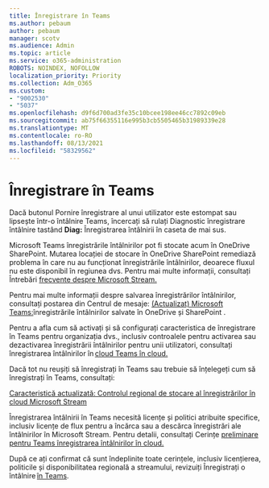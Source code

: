 ```yaml
---
title: Înregistrare în Teams
ms.author: pebaum
author: pebaum
manager: scotv
ms.audience: Admin
ms.topic: article
ms.service: o365-administration
ROBOTS: NOINDEX, NOFOLLOW
localization_priority: Priority
ms.collection: Adm_O365
ms.custom:
- "9002530"
- "5037"
ms.openlocfilehash: d9f6d700ad3fe35c10bcee198ee46cc7892c09eb
ms.sourcegitcommit: ab75f66355116e995b3cb5505465b31989339e28
ms.translationtype: MT
ms.contentlocale: ro-RO
ms.lasthandoff: 08/13/2021
ms.locfileid: "58329562"
---
```

# <a name="recording-in-teams"></a>Înregistrare în Teams

Dacă butonul Pornire  înregistrare al unui utilizator este estompat sau lipsește într-o întâlnire Teams, încercați să rulați Diagnostic înregistrare întâlnire tastând **Diag:** Înregistrarea întâlnirii în caseta de mai sus. 

Microsoft Teams înregistrările întâlnirilor pot fi stocate acum în OneDrive SharePoint. Mutarea locației de stocare în OneDrive SharePoint remediază problema în care nu au funcționat înregistrările întâlnirilor, deoarece fluxul nu este disponibil în regiunea dvs. Pentru mai multe informații, consultați Întrebări [frecvente despre Microsoft Stream.](https://docs.microsoft.com/stream/faq#which-regions-does-microsoft-stream-host-my-data-in)

Pentru mai multe informații despre salvarea înregistrărilor întâlnirilor, consultați postarea din Centrul de mesaje: [(Actualizat) Microsoft Teams:](https://portal.microsoft.com/Adminportal/Home?ref=MessageCenter&id=MC222640)înregistrările întâlnirilor salvate în OneDrive și SharePoint .

Pentru a afla cum să activați și să configurați caracteristica de înregistrare în Teams pentru organizația dvs., inclusiv controalele pentru activarea sau dezactivarea înregistrării întâlnirilor pentru unii utilizatori, consultați înregistrarea întâlnirilor în [cloud Teams în cloud.](https://docs.microsoft.com/microsoftteams/cloud-recording) 

Dacă tot nu reușiți să înregistrați în Teams sau trebuie să înțelegeți cum să înregistrați în Teams, consultați: 

[Caracteristică actualizată: Controlul regional de stocare al înregistrărilor în cloud Microsoft Stream](https://admin.microsoft.com/AdminPortal/Home#/MessageCenter?id=MC214327)

Înregistrarea întâlnirii în Teams necesită licențe și politici atribuite specifice, inclusiv licențe de flux pentru a încărca sau a descărca înregistrări ale întâlnirilor în Microsoft Stream. Pentru detalii, consultați Cerințe [preliminare pentru Teams înregistrarea întâlnirilor în cloud.](https://docs.microsoft.com/microsoftteams/cloud-recording#prerequisites-for-teams-cloud-meeting-recording)

După ce ați confirmat că sunt îndeplinite toate cerințele, inclusiv licențierea, politicile și disponibilitatea regională a streamului, revizuiți Înregistrați o întâlnire [în Teams](https://support.office.com/article/34dfbe7f-b07d-4a27-b4c6-de62f1348c24). 